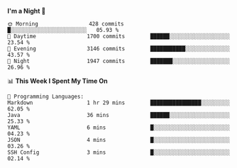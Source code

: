 <!--START_SECTION:waka-->
**I'm a Night 🦉** 

```text
🌞 Morning                428 commits         █░░░░░░░░░░░░░░░░░░░░░░░░   05.93 % 
🌆 Daytime                1700 commits        ██████░░░░░░░░░░░░░░░░░░░   23.54 % 
🌃 Evening                3146 commits        ███████████░░░░░░░░░░░░░░   43.57 % 
🌙 Night                  1947 commits        ███████░░░░░░░░░░░░░░░░░░   26.96 % 
```


📊 **This Week I Spent My Time On** 

```text
💬 Programming Languages: 
Markdown                 1 hr 29 mins        ████████████████░░░░░░░░░   62.05 % 
Java                     36 mins             ██████░░░░░░░░░░░░░░░░░░░   25.33 % 
YAML                     6 mins              █░░░░░░░░░░░░░░░░░░░░░░░░   04.23 % 
JSON                     4 mins              █░░░░░░░░░░░░░░░░░░░░░░░░   03.26 % 
SSH Config               3 mins              █░░░░░░░░░░░░░░░░░░░░░░░░   02.14 % 
```


<!--END_SECTION:waka-->
